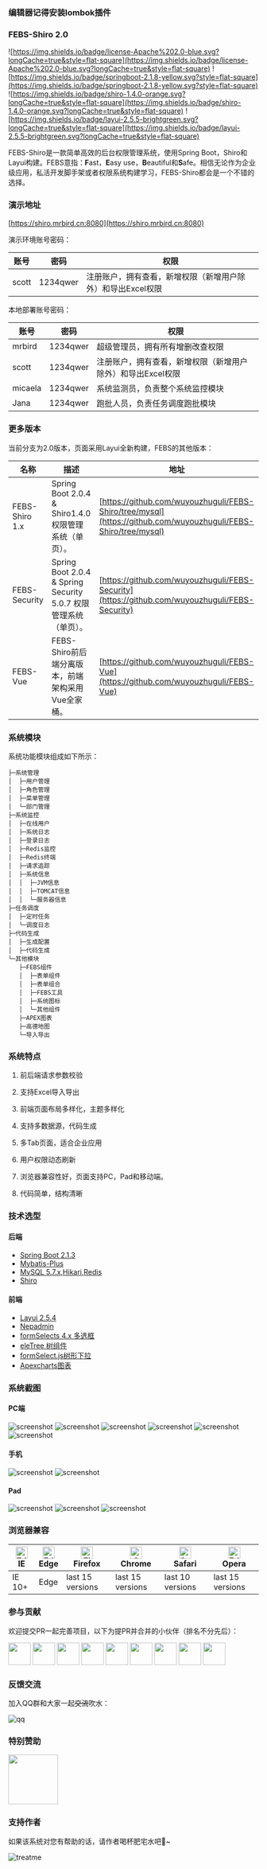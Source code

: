 ### 编辑器记得安装lombok插件

### FEBS-Shiro 2.0
![https://img.shields.io/badge/license-Apache%202.0-blue.svg?longCache=true&style=flat-square](https://img.shields.io/badge/license-Apache%202.0-blue.svg?longCache=true&style=flat-square)
![https://img.shields.io/badge/springboot-2.1.8-yellow.svg?style=flat-square](https://img.shields.io/badge/springboot-2.1.8-yellow.svg?style=flat-square)
![https://img.shields.io/badge/shiro-1.4.0-orange.svg?longCache=true&style=flat-square](https://img.shields.io/badge/shiro-1.4.0-orange.svg?longCache=true&style=flat-square)
![https://img.shields.io/badge/layui-2.5.5-brightgreen.svg?longCache=true&style=flat-square](https://img.shields.io/badge/layui-2.5.5-brightgreen.svg?longCache=true&style=flat-square)

FEBS-Shiro是一款简单高效的后台权限管理系统，使用Spring Boot，Shiro和Layui构建。FEBS意指：**F**ast，**E**asy use，**B**eautiful和**S**afe。相信无论作为企业级应用，私活开发脚手架或者权限系统构建学习，FEBS-Shiro都会是一个不错的选择。

### 演示地址

[https://shiro.mrbird.cn:8080](https://shiro.mrbird.cn:8080)

演示环境账号密码：

账号 | 密码| 权限
---|---|---
scott | 1234qwer | 注册账户，拥有查看，新增权限（新增用户除外）和导出Excel权限


本地部署账号密码：

账号 | 密码| 权限
---|---|---
mrbird | 1234qwer |超级管理员，拥有所有增删改查权限
scott | 1234qwer | 注册账户，拥有查看，新增权限（新增用户除外）和导出Excel权限
micaela | 1234qwer |系统监测员，负责整个系统监控模块
Jana   | 1234qwer  |跑批人员，负责任务调度跑批模块

### 更多版本
当前分支为2.0版本，页面采用Layui全新构建，FEBS的其他版本：

名称 | 描述| 地址
---|---|---
FEBS-Shiro 1.x | Spring Boot 2.0.4 & Shiro1.4.0 权限管理系统（单页）。 | [https://github.com/wuyouzhuguli/FEBS-Shiro/tree/mysql](https://github.com/wuyouzhuguli/FEBS-Shiro/tree/mysql)
FEBS-Security | Spring Boot 2.0.4 & Spring Security 5.0.7 权限管理系统（单页）。 | [https://github.com/wuyouzhuguli/FEBS-Security](https://github.com/wuyouzhuguli/FEBS-Security)
FEBS-Vue | FEBS-Shiro前后端分离版本，前端架构采用Vue全家桶。 | [https://github.com/wuyouzhuguli/FEBS-Vue](https://github.com/wuyouzhuguli/FEBS-Vue)

### 系统模块
系统功能模块组成如下所示：
```
├─系统管理
│  ├─用户管理
│  ├─角色管理
│  ├─菜单管理
│  └─部门管理
├─系统监控
│  ├─在线用户
│  ├─系统日志
│  ├─登录日志
│  ├─Redis监控
│  ├─Redis终端
│  ├─请求追踪
│  ├─系统信息
│  │  ├─JVM信息
│  │  ├─TOMCAT信息
│  │  └─服务器信息
├─任务调度
│  ├─定时任务
│  └─调度日志
├─代码生成
│  ├─生成配置
│  ├─代码生成
└─其他模块
   ├─FEBS组件
   │  ├─表单组件
   │  ├─表单组合
   │  ├─FEBS工具
   │  ├─系统图标
   │  └─其他组件
   ├─APEX图表
   ├─高德地图
   └─导入导出
```
### 系统特点

1. 前后端请求参数校验

2. 支持Excel导入导出

3. 前端页面布局多样化，主题多样化

4. 支持多数据源，代码生成

5. 多Tab页面，适合企业应用

6. 用户权限动态刷新

7. 浏览器兼容性好，页面支持PC，Pad和移动端。

8. 代码简单，结构清晰

### 技术选型

#### 后端
- [Spring Boot 2.1.3](http://spring.io/projects/spring-boot/)
- [Mybatis-Plus](https://mp.baomidou.com/guide/)
- [MySQL 5.7.x](https://dev.mysql.com/downloads/mysql/5.7.html#downloads),[Hikari](https://brettwooldridge.github.io/HikariCP/),[Redis](https://redis.io/)
- [Shiro](http://shiro.apache.org/)

#### 前端
- [Layui 2.5.4](https://www.layui.com/)
- [Nepadmin](https://gitee.com/june000/nep-admin)
- [formSelects 4.x 多选框](https://hnzzmsf.github.io/example/example_v4.html)
- [eleTree 树组件](https://layuiextend.hsianglee.cn/eletree/)
- [formSelect.js树形下拉](https://wujiawei0926.gitee.io/treeselect/docs/doc.html)
- [Apexcharts图表](https://apexcharts.com/)

### 系统截图

#### PC端
![screenshot](screenshot/pc_screenshot_1.jpg)
![screenshot](screenshot/pc_screenshot_2.jpg)
![screenshot](screenshot/pc_screenshot_3.jpg)
![screenshot](screenshot/pc_screenshot_4.jpg)
![screenshot](screenshot/pc_screenshot_5.jpg)
![screenshot](screenshot/pc_screenshot_6.jpg)

#### 手机
![screenshot](screenshot/mobile_screenshot_1.jpg)
![screenshot](screenshot/mobile_screenshot_2.jpg)
#### Pad
![screenshot](screenshot/pad_screenshot_1.jpg)
![screenshot](screenshot/pad_screenshot_2.jpg)
![screenshot](screenshot/pad_screenshot_3.jpg)
### 浏览器兼容
|[<img src="https://raw.github.com/alrra/browser-logos/master/src/archive/internet-explorer_9-11/internet-explorer_9-11_48x48.png" alt="Edge" width="24px" height="24px" />](http://godban.github.io/browsers-support-badges/)</br>IE| [<img src="https://raw.githubusercontent.com/alrra/browser-logos/master/src/edge/edge_48x48.png" alt="Edge" width="24px" height="24px" />](http://godban.github.io/browsers-support-badges/)</br>Edge | [<img src="https://raw.githubusercontent.com/alrra/browser-logos/master/src/firefox/firefox_48x48.png" alt="Firefox" width="24px" height="24px" />](http://godban.github.io/browsers-support-badges/)</br>Firefox | [<img src="https://raw.githubusercontent.com/alrra/browser-logos/master/src/chrome/chrome_48x48.png" alt="Chrome" width="24px" height="24px" />](http://godban.github.io/browsers-support-badges/)</br>Chrome | [<img src="https://raw.githubusercontent.com/alrra/browser-logos/master/src/safari/safari_48x48.png" alt="Safari" width="24px" height="24px" />](http://godban.github.io/browsers-support-badges/)</br>Safari |[<img src="https://raw.github.com/alrra/browser-logos/master/src/opera/opera_48x48.png" alt="Edge" width="24px" height="24px" />](http://godban.github.io/browsers-support-badges/)</br>Opera
| --------- | --------- | --------- | --------- | --------- |--------- |
|IE 10+| Edge| last 15 versions| last 15 versions| last 10 versions| last 15 versions
### 参与贡献
欢迎提交PR一起完善项目，以下为提PR并合并的小伙伴（排名不分先后）：

<a href="https://github.com/everhopingandwaiting">
    <img src="https://avatars3.githubusercontent.com/u/6021724?s=400&v=4" width="45px"></a>
<a href="https://github.com/mgzu">
    <img src="https://avatars1.githubusercontent.com/u/29629221?s=400&v=4" width="45px"></a>
<a href="https://github.com/yuuki80code">
    <img src="https://avatars0.githubusercontent.com/u/17798853?s=400&v=4" width="45px"></a>
<a href="https://github.com/cinsin">
        <img src="https://avatars1.githubusercontent.com/u/12856067?s=400&v=4" width="45px"></a>
<a href="https://github.com/Minnull">
    <img src="https://avatars2.githubusercontent.com/u/19608781?s=400&v=4" width="45px"></a>
<a href="https://github.com/Harrison0x80">
    <img src="https://avatars2.githubusercontent.com/u/8622915?s=400&v=4" width="45px"></a>
<a href="https://github.com/notlcry">
    <img src="https://avatars2.githubusercontent.com/u/1989218?s=400&v=4" width="45px"></a>
<a href="https://github.com/gelibo">
    <img src="https://avatars1.githubusercontent.com/u/14520562?s=400&v=4" width="45px"></a>
<a href="https://github.com/FiseTch">
    <img src="https://avatars0.githubusercontent.com/u/29654322?s=400&v=4" width="45px"></a>

### 反馈交流

加入QQ群和大家一起~~交流~~吹水：

![qq](screenshot/QQ.jpg)

### 特别赞助

<a href="https://www.jetbrains.com/?from=FEBS Shiro">
    <img src="screenshot/jetbrains.png" width="100px"></a>

### 支持作者
如果该系统对您有帮助的话，请作者喝杯肥宅水吧🍺~

![treatme](screenshot/treatme.jpg)

